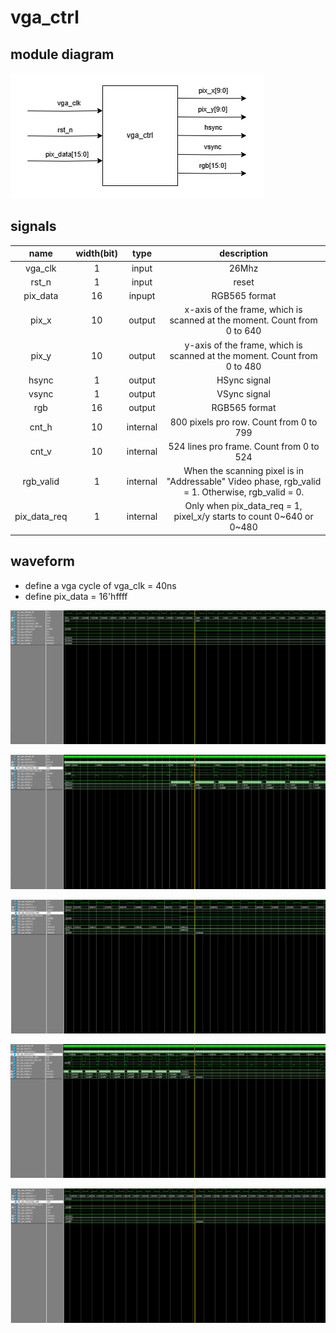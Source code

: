 # vga_ctrl

## module diagram

![vga_ctrl_module](https://github.com/KaihaoYuHW/Verilog_VGA/blob/main/doc/vga_ctrl_module.png)

## signals

|     name     | width(bit) |   type   |                         description                          |
| :----------: | :--------: | :------: | :----------------------------------------------------------: |
|   vga_clk    |     1      |  input   |                            26Mhz                             |
|    rst_n     |     1      |  input   |                            reset                             |
|   pix_data   |     16     |  inpupt  |                        RGB565 format                         |
|    pix_x     |     10     |  output  | x-axis of the frame, which is scanned at the moment. Count from 0 to 640 |
|    pix_y     |     10     |  output  | y-axis of the frame, which is scanned at the moment. Count from 0 to 480 |
|    hsync     |     1      |  output  |                         HSync signal                         |
|    vsync     |     1      |  output  |                         VSync signal                         |
|     rgb      |     16     |  output  |                        RGB565 format                         |
|    cnt_h     |     10     | internal |           800 pixels pro row. Count from 0 to  799           |
|    cnt_v     |     10     | internal |           524 lines pro frame. Count from 0 to 524           |
|  rgb_valid   |     1      | internal | When the scanning pixel is in "Addressable" Video phase, rgb_valid = 1. Otherwise, rgb_valid = 0. |
| pix_data_req |     1      | internal | Only when pix_data_req = 1, pixel_x/y starts to count 0~640 or 0~480 |

## waveform

- define a vga cycle of vga_clk = 40ns
- define pix_data = 16'hffff

![vga_ctrl_waveform1](https://github.com/KaihaoYuHW/Verilog_VGA/blob/main/doc/vga_ctrl_waveform1.png)

![vga_ctrl_waveform2](https://github.com/KaihaoYuHW/Verilog_VGA/blob/main/doc/vga_ctrl_waveform2.png)

![vga_ctrl_waveform3](https://github.com/KaihaoYuHW/Verilog_VGA/blob/main/doc/vga_ctrl_waveform3.png)

![vga_ctrl_waveform4](https://github.com/KaihaoYuHW/Verilog_VGA/blob/main/doc/vga_ctrl_waveform4.png)

![vga_ctrl_waveform5](https://github.com/KaihaoYuHW/Verilog_VGA/blob/main/doc/vga_ctrl_waveform5.png)

